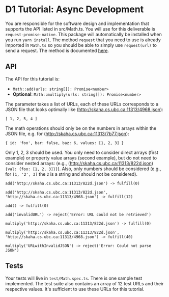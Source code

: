 # D1 Tutorial: Async Development

You are responsible for the software design and implementation that supports the API listed in src/Math.ts. 
You will use for this deliverable is `request-promise-native`. 
This package will automatically be installed when you run `yarn install`. 
The method `request` that you need to use is already
imported in `Math.ts` so you should be able to simply use `request(url)` to send a request. 
The method is documented [here](https://github.com/request/request).


## API

The API for this tutorial is:

* ```Math::add(urls: string[]): Promise<number>```
* **Optional**: ```Math::multiply(urls: string[]): Promise<number>```

The parameter takes a list of URLs, each of these URLs corresponds to a JSON file that looks optimally like (http://skaha.cs.ubc.ca:11313/4968.json):

```
[ 1, 2, 5, 4 ]
```

The math operations should only be on the numbers in arrays within the JSON file, e.g. for (http://skaha.cs.ubc.ca:11313/7b77.json):

```
{ id: 'foo', bar: false, baz: 6, values: [1, 2, 3] }
```

Only 1, 2, 3 should be used. You only need to consider direct arrays (first example) or property value arrays (second example), but do not need to consider nested arrays: (e.g., (http://skaha.cs.ubc.ca:11313/822d.json) ```{val: {foo: [1, 2, 3]}}```). Also, only numbers should be considered (e.g., for ```[1, '2', 3]``` the ```2``` is a string and should not be considered).

```
add('http://skaha.cs.ubc.ca:11313/822d.json') -> fulfill(0)

add('http://skaha.cs.ubc.ca:11313/822d.json', 'http://skaha.cs.ubc.ca:11313/4968.json') -> fulfill(12)

add() -> fulfill(0)

add('invalidURL') -> reject('Error: URL could not be retrieved')

multiply('http://skaha.cs.ubc.ca:11313/822d.json') -> fulfill(0)

multiply('http://skaha.cs.ubc.ca:11313/822d.json', 'http://skaha.cs.ubc.ca:11313/4968.json') -> fulfill(40)

multiply('URLwithInvalidJSON') -> reject('Error: Could not parse JSON')
```

## Tests

Your tests will live in `test/Math.spec.ts`. There is one sample test implemented. 
The test suite also contains an array of 12 test URLs and their respective values. 
It's sufficient to use these URLs for this tutorial.